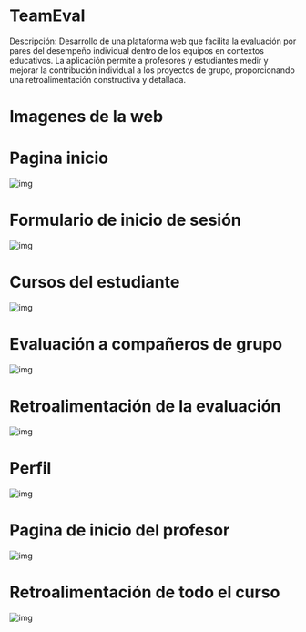# TeamEval
Descripción: Desarrollo de una plataforma web que facilita la
evaluación por pares del desempeño individual dentro de los
equipos en contextos educativos. La aplicación permite a
profesores y estudiantes medir y mejorar la contribución
individual a los proyectos de grupo, proporcionando una
retroalimentación constructiva y detallada.
# Imagenes de la web
# Pagina inicio
![img](https://lh3.googleusercontent.com/pw/AP1GczOGKTK2pSEwVtTFhqhFjurqN4LRF1w3b9loaWN8TC5VU1J9rtDflDgCARhoeYwOwfbIWf_NfVzcvw4n0NmNQ7lQFpmcwvjlYICFpFTgsu0fk0c39RgKNiLoBBLJu1VTiPUwASG_LUD_UauN6OyuAnYhNKeNwY-Qtvj8wzkNLfHXJon6IGT8Mi2wvVdc4NKyGNQAx_HLA3w4ZhOEfr63C1XXfc0X5kAavZxTlq7jCGYldRh_7nfcaQZ6c5kv8KvLwrRkVcUjmO_-893jmzo7bwHQ-YF373de6jlWIgi_h0ie0TeWzbX7Lb8yzDweZIQGn_jfRMz20DVjqEeKi7t4b927mEbEVg8xgky0vdtmuoyzYAbKCZQBI5POc5jRlCV_bctDta4OzvxCOiRi4tV7M6F2MNzQ-DfVjQRoAdlYtZ691LHDnhZ6v9ftogfJVT_p7kaQQZlBfrKmAIeqXQPunhcYZ6uGZNxyBdJnVytNYbeqaHgbMY4DNUKz4ECUjTMmuQjcMZ5GlNrK4UOmjUuy2-7Fnx4AR3QSqKeO4QsZdQZkBDB70teDKdWruJU70mZTvQPEphjPOheVaHFfodNI2uOsEY20HXVpJd7FyK65G9pjZnRO7wnjvlbNtqaxR5kHyUuERXA59dZKJAT31X3uvhzRMkn_en1hasq0IjKMRd791V883iuM52ZoqT86mh9Ke1GAa8i65K8Ywq1jiTUWhRa_Yui-z9kEjmJXmYtN4Irt95NyZAH4fXEgEIk9wtkoRmUD0JkHI9pZRw8AhvvWBiUy4mxkj0MgjAGj2OGBnv-AwbkKKCzHysSWQKFlxMSA_R9cuReyy-fADj1XY3opMAM4fcgAXSDa_RG0aIamMFAFx2brQMM1lMAmX2KmK-S8uERtmgiLEF8QhlOFl6OrgCwL74txgUHQdweEhCFNi79ATQ-b7nCEtfUXo_FjBHnJbxsL2dWDyEhjdkKJaI7ZLnWPnkoOvNDmd7x431W9TdKzVlHKmrimPyVrZ-MW4TNuCep-jHHrSpU_GRywqgNiG_NFh-4VkLB27ytWuvk=w1879-h884-s-no-gm?authuser=0)
# Formulario de inicio de sesión
![img]()
# Cursos del estudiante
![img]()
# Evaluación a compañeros de grupo
![img]()
# Retroalimentación de la evaluación
![img]()
# Perfil
![img]()
# Pagina de inicio del profesor
![img]()
# Retroalimentación de todo el curso
![img]()
